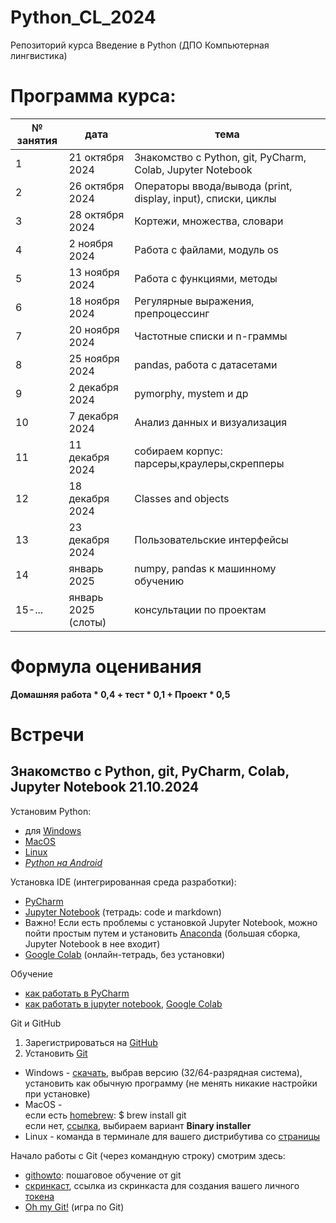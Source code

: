 # Python_CL_2024
Репозиторий курса Введение в Python (ДПО Компьютерная лингвистика)

# Программа курса: 

<table>
<thead>
<tr>
<th>№ занятия</th>
<th>дата</th>
<th>тема</th>
</tr>
</thead>
<tbody>
<tr>
<td>1</td>
<td>21 октября 2024</td>
<td>Знакомство с Python, git, PyCharm, Colab, Jupyter Notebook</td>
<tr>
<td>2</td>
<td>26 октября 2024</td>
<td>Операторы ввода/вывода (print, display, input), списки, циклы</td>
<tr>
<td>3</td>
<td>28 октября 2024</td>
<td>Кортежи, множества, словари</td>
<tr>
<td>4</td>
<td>2 ноября 2024</td>
<td>Работа с файлами, модуль os</td>
<tr>
<td>5</td>
<td>13 ноября 2024</td>
<td>Работа с функциями, методы</td>
<tr>
<td>6</td>
<td>18 ноября 2024</td>
<td>Регулярные выражения, препроцессинг</td>
<tr>
<td>7</td>
<td>20 ноября 2024</td>
<td>Частотные списки и n-граммы</td>
<tr>
<td>8</td>
<td>25 ноября 2024</td>
<td>pandas, работа с датасетами</td>
<tr>
<td>9</td>
<td>2 декабря 2024</td>
<td>pymorphy, mystem и др</td>
<tr>
<td>10</td>
<td>7 декабря 2024</td>
<td>Анализ данных и визуализация</td>
<tr>
<td>11</td>
<td>11 декабря 2024</td>
<td>собираем корпус: парсеры,краулеры,скрепперы</td>
<tr>
<td>12</td>
<td>18 декабря 2024</td>
<td>Classes and objects</td>
<tr>
<td>13</td>
<td>23 декабря 2024</td>
<td>Пользовательские интерфейсы</td>
<tr>
<td>14</td>
<td>январь 2025</td>
<td>numpy, pandas к машинному обучению</td>
<tr>
<td>15-...</td>
<td>январь 2025 (слоты)</td>
<td>консультации по проектам</td>
<table>

# Формула оценивания

**Домашняя работа * 0,4 + тест * 0,1 + Проект * 0,5**

# Встречи

## Знакомство с Python, git, PyCharm, Colab, Jupyter Notebook 21.10.2024
Установим Python:

- для [Windows](https://www.python.org/downloads/windows/)
- [MacOS](https://www.python.org/downloads/macos/)
- [Linux](https://www.python.org/downloads/source/)
- *[Python на Android](https://pythonru.com/baza-znanij/python-na-android)*

Установка IDE (интегрированная среда разработки):
- [PyCharm](https://www.jetbrains.com.cn/en-us/pycharm/)
- [Jupyter Notebook](https://jupyter.org/install) (тетрадь: code и markdown)
- Важно! Если есть проблемы с установкой Jupyter Notebook, можно пойти простым путем и установить [Anaconda](https://www.anaconda.com/download#downloads) (большая сборка, Jupyter Notebook в нее входит)
- [Google Colab](https://colab.research.google.com) (онлайн-тетрадь, без установки)

Обучение
- [как работать в PyCharm](https://py-charm.blogspot.com/2017/09/blog-post.html)
- [как работать в jupyter notebook](https://devpractice.ru/python-lesson-6-work-in-jupyter-notebook/), [Google Colab](https://towardsdatascience.com/getting-started-with-google-colab-f2fff97f594c)

Git и GitHub
1. Зарегистрироваться на [GitHub](https://github.com)
2. Установить [Git](https://git-scm.com/downloads)

- Windows - [скачать](https://git-scm.com/download/win), выбрав версию (32/64-разрядная система), установить как обычную программу (не менять никакие настройки при установке)  
- MacOS -  
если есть [homebrew](https://brew.sh): $ brew install git  
если нет, [ссылка](https://git-scm.com/download/mac), выбираем вариант **Binary installer**  
- Linux - команда в терминале для вашего дистрибутива со [страницы](https://git-scm.com/download/linux)  

Начало работы с Git (через командную строку) смотрим здесь:
- [githowto](https://githowto.com/ru): пошаговое обучение от git
- [скринкаст](https://youtu.be/piq5dSX7hL0), ссылка из скринкаста для создания вашего личного [токена](https://github.com/settings/tokens/new)
- [Oh my Git!](https://ohmygit.org/) (игра по Git)

